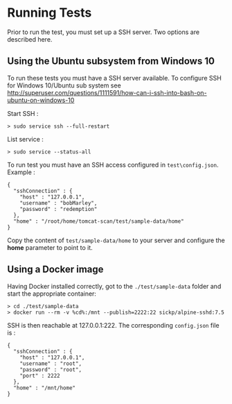 
# Running Tests

Prior to run the test, you must set up a SSH server. Two options are described here.

## Using the Ubuntu subsystem from Windows 10

To run these tests you must have a SSH server available. To configure SSH for Windows 10/Ubuntu sub system see http://superuser.com/questions/1111591/how-can-i-ssh-into-bash-on-ubuntu-on-windows-10

Start SSH :
```
> sudo service ssh --full-restart
```

List service :

```
> sudo service --status-all
```

To run test you must have an SSH access configured in `test\config.json`.
Example :

```
{
  "sshConnection" : {
    "host" : "127.0.0.1",
    "username" : "bobMarley",
    "password" : "redemption"
  },
  "home" : "/root/home/tomcat-scan/test/sample-data/home"
}
```
Copy the content of `test/sample-data/home` to your server and configure the **home** parameter to point to it.


## Using a Docker image

Having Docker installed correctly, got to the `./test/sample-data` folder and start the appropriate container:
```
> cd ./test/sample-data
> docker run --rm -v %cd%:/mnt --publish=2222:22 sickp/alpine-sshd:7.5
```

SSH is then reachable at 127.0.0.1:222. The corresponding `config.json` file is :
```
{
  "sshConnection" : {
    "host" : "127.0.0.1",
    "username" : "root",
    "password" : "root",
    "port" : 2222
  },
  "home" : "/mnt/home"
}
```
